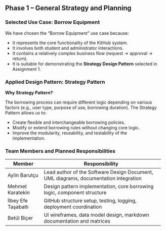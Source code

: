 ## Phase 1 – General Strategy and Planning

### Selected Use Case: Borrow Equipment

We have chosen the “Borrow Equipment” use case because:

- It represents the core functionality of the KitHub system.
- It involves both student and administrator interactions.
- It contains a relatively complex business flow (request → approval → return).
- It is suitable for demonstrating the **Strategy Design Pattern** selected in Assignment 1.

### Applied Design Pattern: Strategy Pattern

**Why Strategy Pattern?**

The borrowing process can require different logic depending on various factors (e.g., user type, purpose of use, borrowing duration). The Strategy Pattern allows us to:

- Create flexible and interchangeable borrowing policies.
- Modify or extend borrowing rules without changing core logic.
- Improve the modularity, reusability, and testability of the implementation.

### Team Members and Planned Responsibilities

| Member               | Responsibility                                                                 |
|----------------------|----------------------------------------------------------------------------------|
| Aylin Barutçu         | Lead author of the Software Design Document, UML diagrams, documentation integration |
| Mehmet Karatekin      | Design pattern implementation, core borrowing logic, component structure         |
| İlbey Efe Taşabatlı   | GitHub structure setup, testing, logging, deployment coordination                 |
| Betül Biçer           | UI wireframes, data model design, markdown documentation and matrices             |

